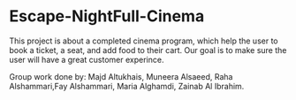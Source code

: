 # Escape-NightFull-Cinema
This project is about a completed cinema program, which help the user to book a ticket, a seat, and add food to their cart. 
Our goal is to make sure the user will have a great customer experince.

Group work done by: Majd Altukhais, Muneera Alsaeed, Raha Alshammari,Fay Alshammari, Maria Alghamdi, Zainab Al Ibrahim.
